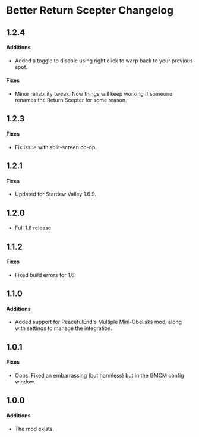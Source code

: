 ﻿# Better Return Scepter Changelog

## 1.2.4
#### Additions
* Added a toggle to disable using right click to warp back to your previous spot.
#### Fixes
* Minor reliability tweak. Now things will keep working if someone renames the Return Scepter for some reason.

## 1.2.3
#### Fixes
* Fix issue with split-screen co-op.

## 1.2.1
#### Fixes
* Updated for Stardew Valley 1.6.9.

## 1.2.0
####
* Full 1.6 release.

## 1.1.2
#### Fixes
* Fixed build errors for 1.6.

## 1.1.0
#### Additions
* Added support for PeacefulEnd's Multiple Mini-Obelisks mod, along with settings to manage the integration.

## 1.0.1
#### Fixes
* Oops. Fixed an embarrassing (but harmless) but in the GMCM config window.

## 1.0.0
#### Additions
* The mod exists.

